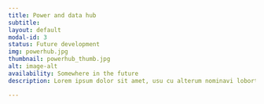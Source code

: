 ```yaml
---
title: Power and data hub
subtitle:
layout: default
modal-id: 3
status: Future development
img: powerhub.jpg
thumbnail: powerhub_thumb.jpg
alt: image-alt
availability: Somewhere in the future
description: Lorem ipsum dolor sit amet, usu cu alterum nominavi lobortis. At duo novum diceret. Tantas apeirian vix et, usu sanctus postulant inciderint ut, populo diceret necessitatibus in vim. Cu eum dicam feugiat noluisse.

---
```

